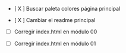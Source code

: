 - [ X ] Buscar paleta colores página principal

- [ X ] Cambiar el readme principal

- [ ] Corregir index.html en módulo 00

- [ ] Corregir index.html en módulo 01
